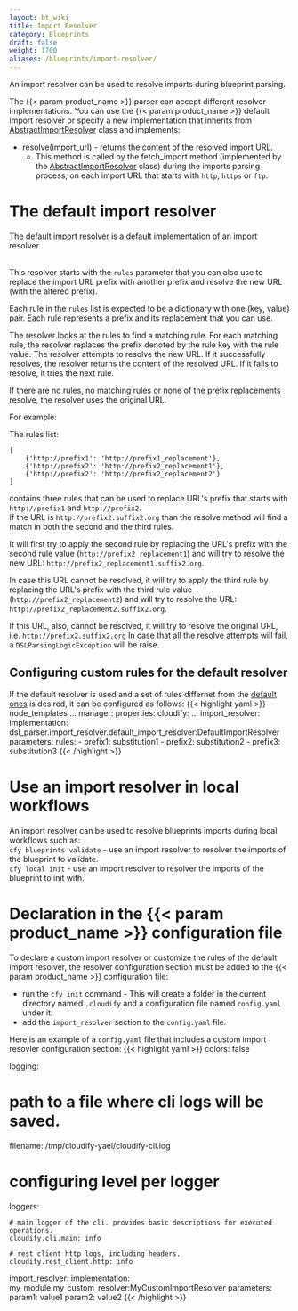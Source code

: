 ```yaml
---
layout: bt_wiki
title: Import Resolver
category: Blueprints
draft: false
weight: 1700
aliases: /blueprints/import-resolver/
---
```


An import resolver can be used to resolve imports during blueprint parsing.

The {{< param product_name >}} parser can accept different resolver implementations. You can use the {{< param product_name >}} default import resolver or specify a new implementation that inherits from [AbstractImportResolver](https://github.com/cloudify-cosmo/cloudify-common/blob/5.0.0/dsl_parser/import_resolver/abstract_import_resolver.py#L37)
class and implements:

* resolve(import_url) - returns the content of the resolved import URL.
	* This method is called by the fetch_import method (implemented by the [AbstractImportResolver](https://github.com/cloudify-cosmo/cloudify-common/blob/5.0.0/dsl_parser/import_resolver/abstract_import_resolver.py#L37)
	class) during the imports parsing process, on each import URL that starts with `http`, `https` or `ftp`.

# The default import resolver

[The default import resolver](https://github.com/cloudify-cosmo/cloudify-common/blob/5.0.0/dsl_parser/import_resolver/default_import_resolver.py#L28)
is a default implementation of an import resolver.

<br>This resolver starts with the ``rules`` parameter that you can also use to replace the import URL prefix with another prefix and resolve the new URL (with the altered prefix).

Each rule in the ``rules`` list is expected to be a dictionary with one (key, value) pair. Each rule represents a prefix and its replacement that you can use.

The resolver looks at the rules to find a matching rule. For each matching rule, the resolver replaces the prefix denoted by the rule key with the rule value. The resolver attempts to resolve the new URL. If it successfully resolves, the resolver returns the content of the resolved URL. If it fails to resolve, it tries the next rule.

If there are no rules, no matching rules or none of the prefix replacements resolve, the resolver uses the original URL.

For example:

The rules list:

	[
		{'http://prefix1': 'http://prefix1_replacement'},
    	{'http://prefix2': 'http://prefix2_replacement1'},
    	{'http://prefix2': 'http://prefix2_replacement2'}
	]

contains three rules that can be used to replace URL's prefix that starts with `http://prefix1` and `http://prefix2`.
<br>If the URL is `http://prefix2.suffix2.org` than the resolve method will find a match in both the second and the third rules.

It will first try to apply the second rule by replacing the URL's prefix with the second rule value (`http://prefix2_replacement1`)
and will try to resolve the new URL: `http://prefix2_replacement1.suffix2.org`.

In case this URL cannot be resolved, it will try to apply the third rule by replacing the URL's prefix with the third rule value
(`http://prefix2_replacement2`) and will try to resolve the URL: `http://prefix2_replacement2.suffix2.org`.

If this URL, also, cannot be resolved, it will try to resolve the original URL, i.e. `http://prefix2.suffix2.org`
In case that all the resolve attempts will fail, a `DSLParsingLogicException` will be raise.

## Configuring custom rules for the default resolver

If the default resolver is used and a set of rules differnet from the [default ones](https://github.com/cloudify-cosmo/cloudify-dsl-parser/blob/master/dsl_parser/import_resolver/default_import_resolver.py#L20) is desired, it can be configured as follows:
{{< highlight  yaml  >}}
node_templates
  ...
  manager:
    properties:
      cloudify:
        ...
        import_resolver:
          implementation: dsl_parser.import_resolver.default_import_resolver:DefaultImportResolver
          parameters:
            rules:
              - prefix1: substitution1
              - prefix2: substitution2
              - prefix3: substitution3
{{< /highlight >}}

# Use an import resolver in local workflows

An import resolver can be used to resolve blueprints imports during local workflows such as:
<br>`cfy blueprints validate` -  use an import resolver to resolver the imports of the blueprint to validate.
<br>`cfy local init` - use an import resolver to resolver the imports of the blueprint to init with.

# Declaration in the {{< param product_name >}} configuration file

To declare a custom import resolver or customize the rules of the default import resolver, the resolver configuration section must be added to the {{< param product_name >}} configuration file:

- run the `cfy init` command - This will create a folder in the current directory named `.cloudify` and a configuration file named `config.yaml` under it.
- add the `import_resolver` section to the `config.yaml` file.

Here is an example of a `config.yaml` file that includes a custom import resovler configuration section:
{{< highlight  yaml  >}}
colors: false

logging:

  # path to a file where cli logs will be saved.
  filename: /tmp/cloudify-yael/cloudify-cli.log

  # configuring level per logger
  loggers:

    # main logger of the cli. provides basic descriptions for executed operations.
    cloudify.cli.main: info

    # rest client http logs, including headers.
    cloudify.rest_client.http: info

import_resolver:
    implementation: my_module.my_custom_resolver:MyCustomImportResolver
    parameters:
        param1: value1
        param2: value2
{{< /highlight >}}
